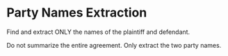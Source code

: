 # Party Names Extraction

Find and extract ONLY the names of the plaintiff and defendant.

Do not summarize the entire agreement. Only extract the two party names.

